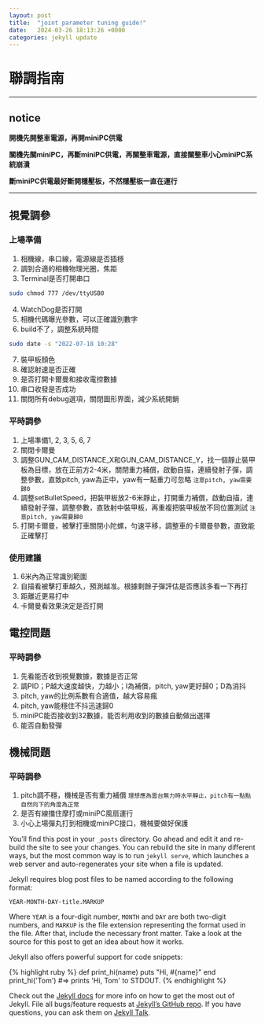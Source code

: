 ```yaml
---
layout: post
title:  "joint parameter tuning guide!"
date:   2024-03-26 18:13:26 +0000
categories: jekyll update
---
```


# 聯調指南

---

## **notice**

**開機先開整車電源，再開miniPC供電**

**關機先關miniPC，再斷miniPC供電，再關整車電源，直接關整車小心miniPC系統崩潰**

**斷miniPC供電最好斷開穩壓板，不然穩壓板一直在運行**

---

## 視覺調參

### 上場準備
1. 相機線，串口線，電源線是否插穩
2. 調到合適的相機物理光圈，焦距
3. Terminal是否打開串口
```bash
sudo chmod 777 /dev/ttyUSB0
```
4. WatchDog是否打開
5. 相機代碼曝光參數，可以正確識別數字
6. build不了，調整系統時間
```bash
sudo date -s "2022-07-18 10:28"
```
7. 裝甲板顏色
8. 確認射速是否正確
9. 是否打開卡爾曼和接收電控數據
10. 串口收發是否成功
11. 關閉所有debug選項，關閉圖形界面，減少系統開銷

### 平時調參
1. 上場準備1, 2, 3, 5, 6, 7
2. 關閉卡爾曼
3. 調整GUN_CAM_DISTANCE_X和GUN_CAM_DISTANCE_Y，找一個靜止裝甲板為目標，放在正前方2-4米，關閉重力補償，啟動自描，連續發射子彈，調整參數，直致pitch, yaw為正中，yaw有一點重力可忽略 `注意pitch, yaw需要歸0`
4. 調整setBulletSpeed，把裝甲板放2-6米靜止，打開重力補償，啟動自描，連續發射子彈，調整參數，直致射中裝甲板，再重複把裝甲板放不同位置測試 `注意pitch, yaw需要歸0`
5. 打開卡爾曼，被擊打車關閉小陀螺，勻速平移，調整車的卡爾曼參數，直致能正確擊打

### 使用建議
1. 6米內為正常識別範圍
2. 自描看被擊打車越久，預測越准。根據剩餘子彈評估是否應該多看一下再打
3. 距離近更易打中
4. 卡爾曼看效果決定是否打開

## 電控問題

### 平時調參
1. 先看能否收到視覺數據，數據是否正常
2. 調PID；P越大速度越快，力越小；I為補償，pitch, yaw更好歸0；D為消抖
3. pitch, yaw的比例系數有合適值，越大容易瘋
4. pitch, yaw能穩住不抖迅速歸0
5. miniPC能否接收到32數據，能否利用收到的數據自動做出選擇
6. 能否自動發彈

## 機械問題

### 平時調參
1. pitch調不穩，機械是否有重力補償 `理想應為雲台無力時水平靜止，pitch有一點點自然向下的角度為正常`
2. 是否有線擋住摩打或miniPC風扇運行
3. 小心上場彈丸打到相機或miniPC接口，機械要做好保護


You’ll find this post in your `_posts` directory. Go ahead and edit it and re-build the site to see your changes. You can rebuild the site in many different ways, but the most common way is to run `jekyll serve`, which launches a web server and auto-regenerates your site when a file is updated.

Jekyll requires blog post files to be named according to the following format:

`YEAR-MONTH-DAY-title.MARKUP`

Where `YEAR` is a four-digit number, `MONTH` and `DAY` are both two-digit numbers, and `MARKUP` is the file extension representing the format used in the file. After that, include the necessary front matter. Take a look at the source for this post to get an idea about how it works.

Jekyll also offers powerful support for code snippets:

{% highlight ruby %}
def print_hi(name)
puts "Hi, #{name}"
end
print_hi('Tom')
#=> prints 'Hi, Tom' to STDOUT.
{% endhighlight %}

Check out the [Jekyll docs][jekyll-docs] for more info on how to get the most out of Jekyll. File all bugs/feature requests at [Jekyll’s GitHub repo][jekyll-gh]. If you have questions, you can ask them on [Jekyll Talk][jekyll-talk].

[jekyll-docs]: https://jekyllrb.com/docs/home
[jekyll-gh]:   https://github.com/jekyll/jekyll
[jekyll-talk]: https://talk.jekyllrb.com/